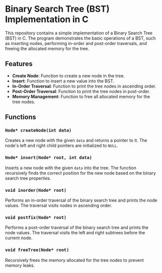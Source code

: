 # Binary Search Tree (BST) Implementation in C

This repository contains a simple implementation of a Binary Search Tree (BST) in C. The program demonstrates the basic operations of a BST, such as inserting nodes, performing in-order and post-order traversals, and freeing the allocated memory for the tree.

## Features

- **Create Node**: Function to create a new node in the tree.
- **Insert**: Function to insert a new value into the BST.
- **In-Order Traversal**: Function to print the tree nodes in ascending order.
- **Post-Order Traversal**: Function to print the tree nodes in post-order.
- **Memory Management**: Function to free all allocated memory for the tree nodes.

## Functions

### `Node* createNode(int data)`
Creates a new node with the given `data` and returns a pointer to it. The node's left and right child pointers are initialized to `NULL`.

### `Node* insert(Node* root, int data)`
Inserts a new node with the given `data` into the tree. The function recursively finds the correct position for the new node based on the binary search tree properties.

### `void inorder(Node* root)`
Performs an in-order traversal of the binary search tree and prints the node values. The traversal visits nodes in ascending order.

### `void postfix(Node* root)`
Performs a post-order traversal of the binary search tree and prints the node values. The traversal visits the left and right subtrees before the current node.

### `void freeTree(Node* root)`
Recursively frees the memory allocated for the tree nodes to prevent memory leaks.

